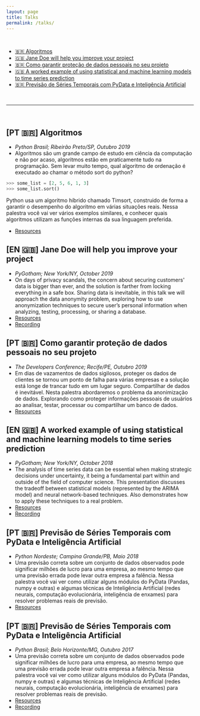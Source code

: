 ```yaml
---
layout: page
title: Talks
permalink: /talks/
---
```


<br>

-  [🇧🇷 Algoritmos](#org2021d5)
-  [🇬🇧 Jane Doe will help you improve your project](#org2021d4)
-  [🇧🇷 Como garantir proteção de dados pessoais no seu projeto](#org2021d3)
-  [🇬🇧 A worked example of using statistical and machine learning models to time series prediction](#org2021d2)
-  [🇧🇷 Previsão de Séries Temporais com PyData e Inteligência Artificial](#org2021d1)

<br>

----

<br>

<a id="org2021d5"></a>

## [PT 🇧🇷] Algoritmos
- _Python Brasil; Ribeirão Preto/SP, Outubro 2019_
- Algoritmos são um grande campo de estudo em ciência da computação e não por acaso, algoritmos estão em praticamente tudo na programação. Sem levar muito tempo, qual algoritmo de ordenação é executado ao chamar o método sort do python?
```python
>>> some_list = [2, 5, 6, 1, 3]
>>> some_list.sort()
```
Python usa um algoritmo híbrido chamado Timsort, construido de forma a garantir o desempenho do algoritmo em várias situações reais. Nessa palestra você vai ver vários exemplos similares, e conhecer quais algoritmos utilizam as funções internas da sua linguagem preferida.
- <a href="https://github.com/rsarai/talks/tree/master/%5BPythonBrasil%202019%5D%20Algoritmos" target="_blank">Resources</a>

<a id="org2021d4"></a>

## [EN 🇬🇧] Jane Doe will help you improve your project
- _PyGotham; New York/NY, October 2019_
- On days of privacy scandals, the concern about securing customers' data is bigger than ever, and the solution is farther from locking everything in a safe box. Sharing data is inevitable, in this talk we will approach the data anonymity problem, exploring how to use anonymization techniques to secure user’s personal information when analyzing, testing, processing, or sharing a database.
- <a href="https://github.com/rsarai/talks/tree/master/%5BPyGotham%202019%5D%20Jane%20Doe%20will%20help%20you%20improve%20your%20project" target="_blank">Resources</a>
- <a href="https://www.youtube.com/watch?v=5pqUjJelIcU&feature" target="_blank">Recording</a>

<a id="org2021d3"></a>

## [PT 🇧🇷] Como garantir proteção de dados pessoais no seu projeto
- _The Developers Conference; Recife/PE, Outubro 2019_
- Em dias de vazamentos de dados sigilosos, proteger os dados de clientes se tornou um ponto de falha para várias empresas e a solução está longe de trancar tudo em um lugar seguro. Compartilhar de dados é inevitável. Nesta palestra abordaremos o problema da anonimização de dados. Explorando como proteger informações pessoais de usuários ao analisar, testar, processar ou compartilhar um banco de dados.
- <a href="https://github.com/rsarai/talks/tree/master/%5BTDC%20Recife%202019%5D%20Como%20garantir%20prote%C3%A7%C3%A3o%20de%20dados%20pessoais%20no%20seu%20projeto" target="_blank">Resources</a>

<a id="org2021d2"></a>

## [EN 🇬🇧] A worked example of using statistical and machine learning models to time series prediction
- _PyGotham; New York/NY, October 2018_
- The analysis of time series data can be essential when making strategic decisions under uncertainty, it being a fundamental part within and outside of the field of computer science. This presentation discusses the tradeoff between statistical models (represented by the ARIMA model) and neural network-based techniques. Also demonstrates how to apply these techniques to a real problem.
- <a href="https://github.com/rsarai/talks/tree/master/%5BPyGotham%202018%5D%20A%20worked%20example%20of%20using%20statistical%20and%20machine%20learning%20models%20to%20time%20series%20prediction" target="_blank">Resources</a>
- <a href="https://www.youtube.com/watch?v=B3jKuoRZxhk&t" target="_blank">Recording</a>

<a id="org2021d1"></a>

## [PT 🇧🇷] Previsão de Séries Temporais com PyData e Inteligência Artificial
- _Python Nordeste; Campina Grande/PB, Maio 2018_
- Uma previsão correta sobre um conjunto de dados observados pode significar milhões de lucro para uma empresa, ao mesmo tempo que uma previsão errada pode levar outra empresa a falência. Nessa palestra você vai ver como utilizar alguns módulos do PyData (Pandas, numpy e outras) e algumas técnicas de Inteligência Artificial (redes neurais, computação evolucionária, inteligência de enxames) para resolver problemas reais de previsão.
- <a href="https://github.com/rsarai/talks/tree/master/%5BPythonNordeste%202018%5D%20Previs%C3%A3o%20de%20s%C3%A9ries%20temporais%20com%20PyData%20e%20Intelig%C3%AAncia%20Artificial" target="_blank">Resources</a>

## [PT 🇧🇷] Previsão de Séries Temporais com PyData e Inteligência Artificial
- _Python Brasil; Belo Horizonte/MG, Outubro 2017_
- Uma previsão correta sobre um conjunto de dados observados pode significar milhões de lucro para uma empresa, ao mesmo tempo que uma previsão errada pode levar outra empresa a falência. Nessa palestra você vai ver como utilizar alguns módulos do PyData (Pandas, numpy e outras) e algumas técnicas de Inteligência Artificial (redes neurais, computação evolucionária, inteligência de enxames) para resolver problemas reais de previsão.
- <a href="https://github.com/rsarai/talks/tree/master/%5BPythonBrasil%202017%5D%20Previsao%20de%20Series%20Temporais%20com%20PyData%20e%20Inteligencia%20Artificial" target="_blank">Resources</a>
- <a href="https://www.youtube.com/watch?v=4A9KxiKlM5w" target="_blank">Recording</a>
